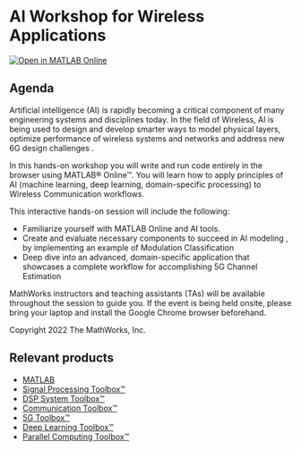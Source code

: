 # AI Workshop for Wireless Applications 

[![Open in MATLAB Online](https://www.mathworks.com/images/responsive/global/open-in-matlab-online.svg)](https://matlab.mathworks.com/open/github/v1?repo=mathworks/AI-Workshop-for-Wireless-Applications)

## Agenda

Artificial intelligence (AI) is rapidly becoming a critical component of many engineering systems and disciplines today. In the field of Wireless, AI is being used to design and develop smarter ways to model physical layers, optimize performance of wireless systems and networks and address new 6G design challenges .

In this hands-on workshop you will write and run code entirely in the browser using MATLAB&reg; Online&trade;. You will learn how to apply principles of AI (machine learning, deep learning, domain-specific processing) to Wireless Communication workflows.

This interactive hands-on session will include the following:

* Familiarize yourself with MATLAB Online and AI tools.
* Create and evaluate necessary components to succeed in AI modeling , by implementing an example of Modulation Classification
* Deep dive into an advanced, domain-specific application that showcases a complete workflow for accomplishing 5G Channel Estimation

MathWorks instructors and teaching assistants (TAs) will be available throughout the session to guide you. If the event is being held onsite, please bring your laptop and install the Google Chrome browser beforehand.

Copyright 2022 The MathWorks, Inc.

## Relevant products
* [MATLAB](https://www.mathworks.com/products/matlab.html)
* [Signal Processing Toolbox&trade;](https://www.mathworks.com/products/signal.html)
* [DSP System Toolbox&trade;](https://www.mathworks.com/products/dsp-system.html)
* [Communication Toolbox&trade;](https://www.mathworks.com/products/communications.html)
* [5G Toolbox&trade;](https://www.mathworks.com/products/5g.html)
* [Deep Learning Toolbox&trade;](https://www.mathworks.com/products/deep-learning.html)
* [Parallel Computing Toolbox&trade;](https://www.mathworks.com/products/parallel-computing.html)



